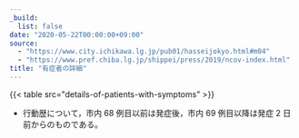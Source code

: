 ```yaml
---
_build:
  list: false
date: "2020-05-22T00:00:00+09:00"
source:
  - "https://www.city.ichikawa.lg.jp/pub01/hasseijokyo.html#m04"
  - "https://www.pref.chiba.lg.jp/shippei/press/2019/ncov-index.html"
title: "有症者の詳細"
---
```


{{< table src="details-of-patients-with-symptoms" >}}

- 行動歴について，市内 68 例目以前は発症後，市内 69 例目以降は発症 2 日前からのものである。
